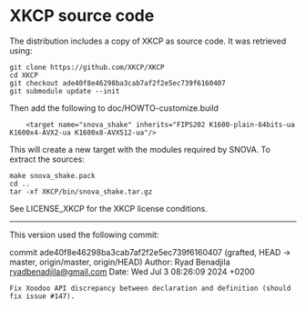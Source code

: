 # XKCP source code

The distribution includes a copy of XKCP as source code. It was retrieved using:

```
git clone https://github.com/XKCP/XKCP
cd XKCP
git checkout ade40f8e46298ba3cab7af2f2e5ec739f6160407
git submodule update --init
```

Then add the following to doc/HOWTO-customize.build
```
    <target name="snova_shake" inherits="FIPS202 K1600-plain-64bits-ua K1600x4-AVX2-ua K1600x8-AVX512-ua"/>
```
This will create a new target with the modules required by SNOVA. To extract the sources:
```
make snova_shake.pack
cd ..
tar -xf XKCP/bin/snova_shake.tar.gz
```

See LICENSE_XKCP for the XKCP license conditions.

----
This version used the following commit:

commit ade40f8e46298ba3cab7af2f2e5ec739f6160407 (grafted, HEAD -> master, origin/master, origin/HEAD)
Author: Ryad Benadjila <ryadbenadjila@gmail.com>
Date:   Wed Jul 3 08:26:09 2024 +0200

    Fix Xoodoo API discrepancy between declaration and definition (should fix issue #147).